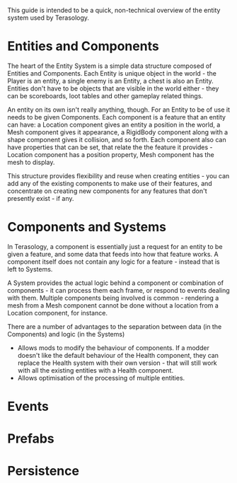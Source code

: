 This guide is intended to be a quick, non-technical overview of the entity system used by Terasology.

# Entities and Components

The heart of the Entity System is a simple data structure composed of Entities and Components. Each Entity is unique object in the world - the Player is an entity, a single enemy is an Entity, a chest is also an Entity. Entities don't have to be objects that are visible in the world either - they can be scoreboards, loot tables and other gameplay related things.

An entity on its own isn't really anything, though. For an Entity to be of use it needs to be given Components. Each component is a feature that an entity can have: a Location component gives an entity a position in the world, a Mesh component gives it appearance, a RigidBody component along with a shape component gives it collision, and so forth.  Each component also can have properties that can be set, that relate the the feature it provides - Location component has a position property, Mesh component has the mesh to display.

This structure provides flexibility and reuse when creating entities - you can add any of the existing components to make use of their features, and concentrate on creating new components for any features that don't presently exist - if any.

# Components and Systems

In Terasology, a component is essentially just a request for an entity to be given a feature, and some data that feeds into how that feature works.  A component itself does not contain any logic for a feature - instead that is left to Systems.

A System provides the actual logic behind a component or combination of components - it can process them each frame, or respond to events dealing with them.  Multiple components being involved is common - rendering a mesh from a Mesh component cannot be done without a location from a Location component, for instance.

There are a number of advantages to the separation between data (in the Components) and logic (in the Systems)
* Allows mods to modify the behaviour of components. If a modder doesn't like the default behaviour of the Health component, they can replace the Health system with their own version - that will still work with all the existing entities with a Health component.
* Allows optimisation of the processing of multiple entities.

# Events

# Prefabs

# Persistence
